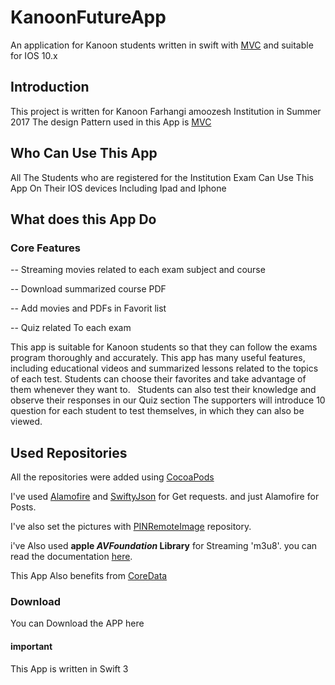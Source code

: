 # KanoonFutureApp
An application for Kanoon students written in swift with [MVC](https://developer.apple.com/library/content/documentation/General/Conceptual/DevPedia-CocoaCore/MVC.html) and suitable for IOS 10.x
## Introduction
This project is written for Kanoon Farhangi amoozesh Institution in Summer 2017 The design Pattern  used in this App is [MVC](https://developer.apple.com/library/content/documentation/General/Conceptual/DevPedia-CocoaCore/MVC.html)
## Who Can Use This App
All The Students who are registered for the Institution Exam Can Use This App On Their IOS devices Including Ipad and Iphone
## What does this App Do
### Core Features 
-- Streaming movies related to each exam subject and course

-- Download summarized course PDF 

-- Add movies and PDFs in Favorit list

-- Quiz related To each exam 

This app is suitable for Kanoon students so that they can follow the exams program thoroughly and accurately.
This app has many useful features, including educational videos and summarized lessons related to the topics of each test. Students can choose their favorites and take advantage of them whenever they want to.
  Students can also test their knowledge and observe their responses in our Quiz section
The supporters will introduce 10 question for each student to test themselves, in which they can also be viewed.

## Used Repositories 
All the repositories were added using [CocoaPods](https://cocoapods.org/)

I've used [Alamofire](https://github.com/Alamofire/Alamofire) and [SwiftyJson](https://github.com/SwiftyJSON/SwiftyJSON) for Get requests. and just Alamofire for Posts. 

I've also set the pictures with [PINRemoteImage](https://github.com/pinterest/PINRemoteImage) repository.

i've Also used **apple _AVFoundation_ Library** for Streaming 'm3u8'. you can read the documentation [here](https://developer.apple.com/library/content/documentation/AudioVideo/Conceptual/MediaPlaybackGuide/Contents/Resources/en.lproj/GettingStarted/GettingStarted.html).

This App Also benefits from [CoreData](https://en.wikipedia.org/wiki/Core_Data)

### Download 
You can Download the APP here

#### important
This App is written in Swift 3
